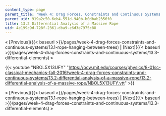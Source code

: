 ```yaml
---
content_type: page
parent_title: 'Week 4: Drag Forces, Constraints and Continuous Systems'
parent_uid: 919a2c50-6eb4-551d-940b-b0dbab2356f0
title: 13.2 Differential Analysis of a Massive Rope
uid: 4e199c9d-728f-2361-dba9-e6d3e7975c88
---
```


« [Previous]({{< baseurl >}}/pages/week-4-drag-forces-constraints-and-continuous-systems/13.1-rope-hanging-between-trees) | [Next]({{< baseurl >}}/pages/week-4-drag-forces-constraints-and-continuous-systems/13.3-differential-elements) »

{{< youtube "NBOL5X13UFY" "https://ocw.mit.edu/courses/physics/8-01sc-classical-mechanics-fall-2016/week-4-drag-forces-constraints-and-continuous-systems/13.2-differential-analysis-of-a-massive-rope/13.2-differential-analysis-of-a-massive-rope/NBOL5X13UFY.vtt" >}}

« [Previous]({{< baseurl >}}/pages/week-4-drag-forces-constraints-and-continuous-systems/13.1-rope-hanging-between-trees) | [Next]({{< baseurl >}}/pages/week-4-drag-forces-constraints-and-continuous-systems/13.3-differential-elements) »